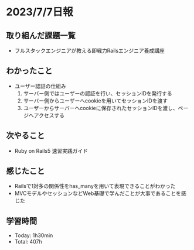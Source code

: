 # 2023/7/7日報

## 取り組んだ課題一覧
- フルスタックエンジニアが教える即戦力Railsエンジニア養成講座

## わかったこと
- ユーザー認証の仕組み
  1. サーバー側ではユーザーの認証を行い、セッションIDを発行する
  2. サーバー側からユーザーへcookieを用いてセッションIDを渡す
  3. ユーザーからサーバーへcookieに保存されたセッションIDを渡し、ページへアクセスする


## 次やること
- Ruby on Rails5 速習実践ガイド

## 感じたこと
- Railsで1対多の関係性をhas_manyを用いて表現できることがわかった
- MVCモデルやセッションなどWeb基礎で学んだことが大事であることを感じた

## 学習時間
- Today: 1h30min
- Total: 407h
